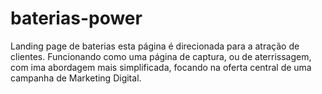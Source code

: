 # baterias-power
Landing page de baterias
esta página é direcionada para a atração de clientes. Funcionando como uma página de captura, ou de aterrissagem, com ima abordagem mais simplificada, focando na oferta central de uma campanha de Marketing Digital.
